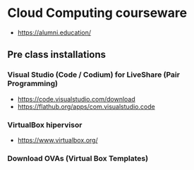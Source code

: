 # Cloud Computing courseware

- https://alumni.education/

## Pre class installations

### Visual Studio (Code / Codium) for LiveShare (Pair Programming)
- https://code.visualstudio.com/download
- https://flathub.org/apps/com.visualstudio.code

### VirtualBox hipervisor
- https://www.virtualbox.org/

### Download OVAs (Virtual Box Templates)



